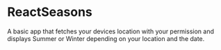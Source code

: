 # ReactSeasons
A basic app that fetches your devices location with your permission and displays Summer or Winter depending on your location and the date.

